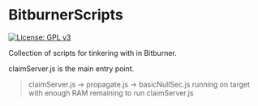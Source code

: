 # BitburnerScripts

[![License: GPL v3](https://img.shields.io/badge/License-GPLv3-blue.svg)](https://www.gnu.org/licenses/gpl-3.0)

Collection of scripts for tinkering with in Bitburner.

claimServer.js is the main entry point.

>claimServer.js &rarr; propagate.js &rarr; basicNullSec.js running on target with enough RAM remaining to run claimServer.js
